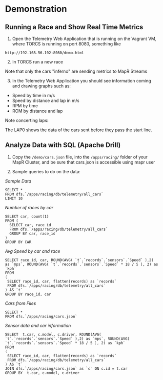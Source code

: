 # Demonstration 

## Running a Race and Show Real Time Metrics

1. Open the Telemetry Web Application that is running on the Vagrant VM, where TORCS is running on port 8080, something like

```
http://192.168.56.102:8080/demo.html
```

2. In TORCS run a new race

Note that only the cars "inferno" are sending metrics to MapR Streams

3. In the Telemetry Web Application you should see information coming and drawing graphs such as:

* Speed by time in m/s
* Speed by distance and lap in m/s
* RPM by time 
* ROM by distance and lap

Note concerting laps:

The LAP0 shows the data of the cars sent before they pass the start line.


## Analyze Data with SQL (Apache Drill)

1. Copy the `/demo/cars.json` file, into the `/apps/racing/` folder of your MapR Cluster, and be sure that cars.json is accessible using mapr user

2. Sample queries to do on the data:


*Sample Data*

```
SELECT *
FROM dfs.`/apps/racing/db/telemetry/all_cars`
LIMIT 10
```

*Number of races by car*

```
SELECT car, count(1)
FROM (
  SELECT car, race_id
  FROM dfs.`/apps/racing/db/telemetry/all_cars`
  GROUP BY car, race_id
)
GROUP BY CAR
```

*Avg Speed by car and race*

```
SELECT race_id, car, ROUND(AVG( `t`.`records`.`sensors`.`Speed` ),2) as `mps`, ROUND(AVG( `t`.`records`.`sensors`.`Speed` * 18 / 5 ), 2) as `kph`
FROM
(
 SELECT race_id, car, flatten(records) as `records`
 FROM dfs.`/apps/racing/db/telemetry/all_cars`
) AS `t`
GROUP BY race_id, car
```

*Cars from Files*

```
SELECT * 
FROM dfs.`/apps/racing/cars.json`
```

*Sensor data and car information*

```
SELECT  t.car, c.model, c.driver, ROUND(AVG( `t`.`records`.`sensors`.`Speed` ),2) as `mps`, ROUND(AVG( `t`.`records`.`sensors`.`Speed` * 18 / 5 ), 2) as `kph`
FROM
(
 SELECT race_id, car, flatten(records) as `records`
 FROM dfs.`/apps/racing/db/telemetry/all_cars`
) AS `t`
JOIN dfs.`/apps/racing/cars.json` as `c` ON c.id = t.car 
GROUP BY  t.car, c.model, c.driver
```


